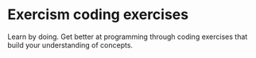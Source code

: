 # Exercism coding exercises
Learn by doing. Get better at programming through coding exercises that build your understanding of concepts. 
